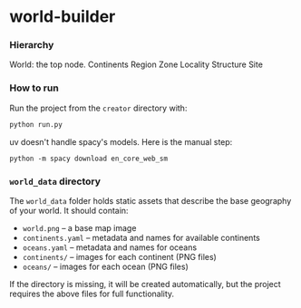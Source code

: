 # world-builder

### Hierarchy
World: the top node.
Continents
Region
Zone
Locality
Structure
Site

### How to run

Run the project from the ``creator`` directory with:

```bash
python run.py
```

uv doesn't handle spacy's models. Here is the manual step:
```
python -m spacy download en_core_web_sm
```

### `world_data` directory

The `world_data` folder holds static assets that describe the base geography of
your world. It should contain:

- `world.png` – a base map image
- `continents.yaml` – metadata and names for available continents
- `oceans.yaml` – metadata and names for oceans
- `continents/` – images for each continent (PNG files)
- `oceans/` – images for each ocean (PNG files)

If the directory is missing, it will be created automatically, but the project
requires the above files for full functionality.

